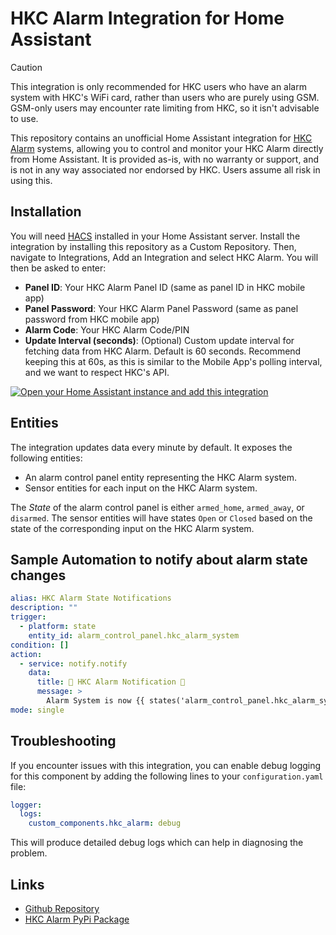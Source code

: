 # HKC Alarm Integration for Home Assistant

> [!CAUTION]
> This integration is only recommended for HKC users who have an alarm system with HKC's WiFi card, rather than users who are purely using GSM. GSM-only users may encounter rate limiting from HKC, so it isn't advisable to use.

This repository contains an unofficial Home Assistant integration for [HKC Alarm](https://www.hkcsecurity.com/) systems, allowing you to control and monitor your HKC Alarm directly from Home Assistant. It is provided as-is, with no warranty or support, and is not in any way associated nor endorsed by HKC. Users assume all risk in using this.

## Installation

You will need [HACS](https://hacs.xyz) installed in your Home Assistant server. Install the integration by installing this repository as a Custom Repository. Then, navigate to Integrations, Add an Integration and select HKC Alarm. You will then be asked to enter:

* **Panel ID**: Your HKC Alarm Panel ID (same as panel ID in HKC mobile app)
* **Panel Password**: Your HKC Alarm Panel Password (same as panel password from HKC mobile app)
* **Alarm Code**: Your HKC Alarm Code/PIN
* **Update Interval (seconds)**: (Optional) Custom update interval for fetching data from HKC Alarm. Default is 60 seconds. Recommend keeping this at 60s, as this is similar to the Mobile App's polling interval, and we want to respect HKC's API.

[![Open your Home Assistant instance and add this integration](https://my.home-assistant.io/badges/config_flow_start.svg)](https://my.home-assistant.io/redirect/config_flow_start/?domain=hkc_alarm)

## Entities

The integration updates data every minute by default. It exposes the following entities:

* An alarm control panel entity representing the HKC Alarm system.
* Sensor entities for each input on the HKC Alarm system.

The *State* of the alarm control panel is either `armed_home`, `armed_away`, or `disarmed`. The sensor entities will have states `Open` or `Closed` based on the state of the corresponding input on the HKC Alarm system.

## Sample Automation to notify about alarm state changes

```yaml
alias: HKC Alarm State Notifications
description: ""
trigger:
  - platform: state
    entity_id: alarm_control_panel.hkc_alarm_system
condition: []
action:
  - service: notify.notify
    data:
      title: 🚨 HKC Alarm Notification 🚨
      message: >
        Alarm System is now {{ states('alarm_control_panel.hkc_alarm_system') }}
mode: single
```


## Troubleshooting

If you encounter issues with this integration, you can enable debug logging for this component by adding the following lines to your `configuration.yaml` file:

```yaml
logger:
  logs:
    custom_components.hkc_alarm: debug
```

This will produce detailed debug logs which can help in diagnosing the problem.

## Links

- [Github Repository](https://github.com/jasonmadigan/pyhkc)
- [HKC Alarm PyPi Package](https://pypi.org/project/pyhkc/)
